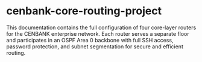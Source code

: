 # cenbank-core-routing-project
This documentation contains the full configuration of four core-layer routers for the CENBANK enterprise network. Each router serves a separate floor and participates in an OSPF Area 0 backbone with full SSH access, password protection, and subnet segmentation for secure and efficient routing.
